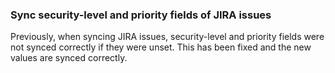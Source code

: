 ### Sync security-level and priority fields of JIRA issues

Previously, when syncing JIRA issues, security-level and priority fields
were not synced correctly if they were unset. This has been fixed and
the new values are synced correctly.
